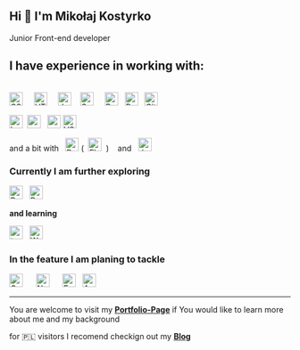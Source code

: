 ## Hi :wave: I'm Mikołaj Kostyrko

Junior Front-end developer

## I have experience in working with:

<br><img alt="CSS" title="CSS" src="https://user-images.githubusercontent.com/1680157/87443759-4a5f9600-c5cc-11ea-8ae0-715433c1f781.png" height="24">&nbsp;&nbsp;&nbsp;&nbsp;
<img alt="HTML" title="HTML" src="https://user-images.githubusercontent.com/1680157/87443762-4af82c80-c5cc-11ea-85cf-57be0e83c169.png" height="24">&nbsp;&nbsp;&nbsp;&nbsp;
<img alt="JavaScript" title="JavaScript" src="https://user-images.githubusercontent.com/1680157/87443764-4af82c80-c5cc-11ea-82c2-c368ee12cf6d.png" height="24">&nbsp;&nbsp;&nbsp;&nbsp;<img alt="SaSS" title="SASS" src="https://www.pngkit.com/png/detail/377-3771972_sass.png" height="24">&nbsp;&nbsp;&nbsp;&nbsp;
<img alt="ReactJS" title="ReactJS" src="https://cdn.worldvectorlogo.com/logos/react.svg" height="24"> &nbsp; <img alt="Redux" title="Redux" src="https://www.seekicon.com/free-icon-download/redux-icon_2.svg" height="24"> &nbsp;
<img alt="Git" title="Git" src="https://user-images.githubusercontent.com/1680157/87443755-49c6ff80-c5cc-11ea-954a-579f7c72873a.png" height="24">

<img src="https://www.vectorlogo.zone/logos/babeljs/babeljs-icon.svg" alt="babel" width="24" height="24"/> &nbsp;<img src="https://devicons.github.io/devicon/devicon.git/icons/gulp/gulp-plain.svg" alt="gulp" width="24" height="24"/> &nbsp; <img src="https://devicons.github.io/devicon/devicon.git/icons/webpack/webpack-original.svg" alt="webpack" width="24" height="24"/>&nbsp;<img alt="VS Code" title="VS Code" src="https://user-images.githubusercontent.com/1680157/87443751-492e6900-c5cc-11ea-9854-f82d4d921133.png" height="24"><br>

and a bit with &nbsp;&nbsp;<img alt="Python" title="Python" src="https://www.seekicon.com/free-icon-download/python-icon_4.svg" height="24">  (&nbsp;&nbsp;<img alt="Flaks" title="Flask" src="https://www.seekicon.com/free-icon-download/flask-icon_6.svg" height="24">&nbsp;&nbsp;) &nbsp;&nbsp; and &nbsp;&nbsp;<img alt="Jest" title="Jest" src="https://www.seekicon.com/free-icon-download/jest-icon_2.svg" height="24">
  
### Currently I am further exploring

<img alt="ReactJS" title="ReactJS" src="https://cdn.worldvectorlogo.com/logos/react.svg" height="24"> &nbsp; <img alt="Redux" title="Redux" src="https://www.seekicon.com/free-icon-download/redux-icon_2.svg" height="24">

**and learning**

<img alt="typescript" title="TypeScript" src="https://www.seekicon.com/free-icon-download/typescript-icon_2.svg" height="24"> &nbsp; <img alt="WordPress" title="WordPress" src="https://www.seekicon.com/free-icon-download/wordpress-icon_7.svg" height="24">



### In the feature I am planing to tackle
<img alt="Gatsby" title="Gatsby" src="https://www.seekicon.com/free-icon-download/gatsbyjs-icon_1.svg" height="24"> &nbsp;&nbsp;&nbsp;&nbsp; <img alt="Node.js" title="Node.js" src="https://www.seekicon.com/free-icon-download/nodejs-wordmark-icon_1.svg" height="24"> &nbsp;&nbsp;&nbsp;&nbsp; <img alt="Express" title="Express" src="https://expressjs.com/images/express-facebook-share.png" height="24"> &nbsp; <img alt="Angular" title="Angular" src="https://www.seekicon.com/free-icon-download/angular-icon_4.svg" height="24">



---

You are welcome to visit my **[Portfolio-Page](https://kostyrko.github.io/portfolio)** if You would like to learn more about me and my background

for 🇵🇱 visitors I recomend checkign out my **[Blog](https://kostyrko.github.io/zfrontu/)**
